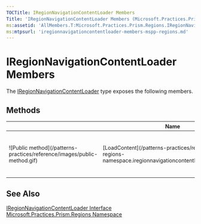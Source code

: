 ```yaml
---
TOCTitle: IRegionNavigationContentLoader Members
Title: 'IRegionNavigationContentLoader Members (Microsoft.Practices.Prism.Regions)'
ms:assetid: 'AllMembers.T:Microsoft.Practices.Prism.Regions.IRegionNavigationContentLoader'
ms:mtpsurl: 'iregionnavigationcontentloader-members-mspp-regions.md'
---
```



# IRegionNavigationContentLoader Members

The [IRegionNavigationContentLoader](/patterns-practices/reference/mspp-regions-namespace.iregionnavigationcontentloader) type exposes the following members.

## Methods


<table>

<thead>
<tr class="header">
<th> </th>
<th>Name</th>
<th>Description</th>
</tr>
</thead>
<tbody>
<tr class="odd">
<td>![Public method](/patterns-practices/reference/images/public-method.gif)</td>
<td>[LoadContent](/patterns-practices/reference/mspp-regions-namespace.iregionnavigationcontentloader.loadcontent)</td>
<td><div class="summary">
Gets the content to which the navigation request represented by navigationContext applies.
</div></td>
</tr>
</tbody>
</table>

## See Also

[IRegionNavigationContentLoader Interface](/patterns-practices/reference/mspp-regions-namespace.iregionnavigationcontentloader)  
[Microsoft.Practices.Prism.Regions Namespace](/patterns-practices/reference/mspp-regions-namespace)